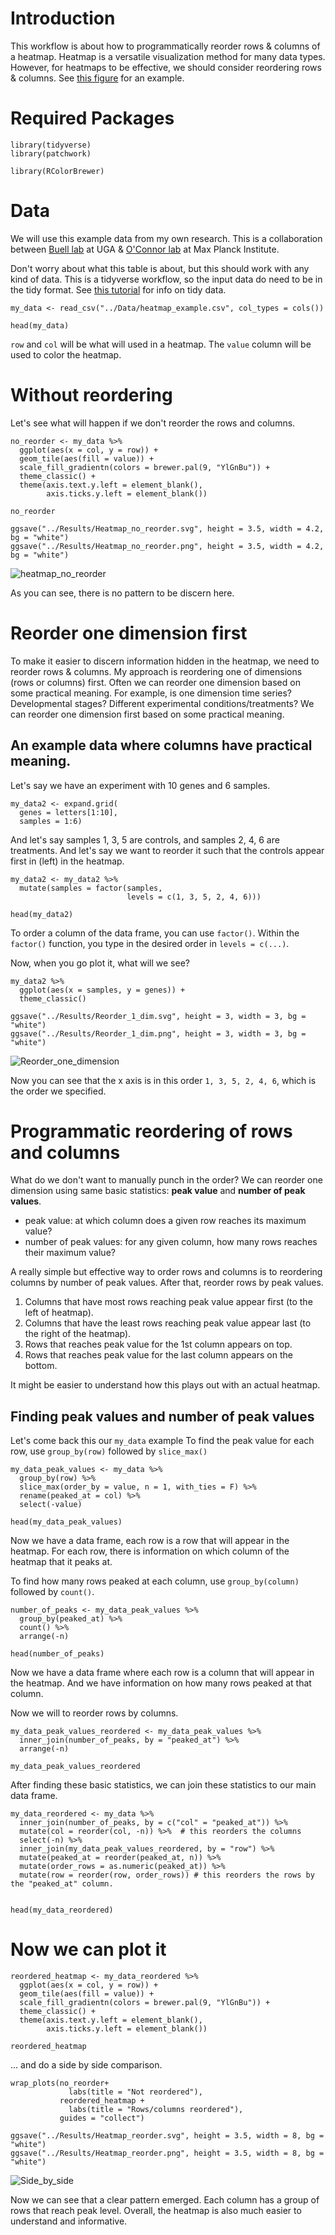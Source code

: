 
# Introduction 
This workflow is about how to programmatically reorder rows & columns of a heatmap. 
Heatmap is a versatile visualization method for many data types. 
However, for heatmaps to be effective, we should consider reordering rows & columns.
See [this figure](https://github.com/cxli233/FriendsDontLetFriends#5-friends-dont-let-friends-make-heatmap-without-considering-reordering-rows--columns) for an example.  

# Required Packages 
```{r}
library(tidyverse)
library(patchwork)

library(RColorBrewer)
```

# Data 
We will use this example data from my own research.
This is a collaboration between [Buell lab](https://buell-lab.github.io/) at UGA & [O'Connor lab](https://www.ice.mpg.de/) at Max Planck Institute.  

Don't worry about what this table is about, but this should work with any kind of data. 
This is a tidyverse workflow, so the input data do need to be in the tidy format. 
See [this tutorial](https://r4ds.had.co.nz/tidy-data.html) for info on tidy data. 

```{r}
my_data <- read_csv("../Data/heatmap_example.csv", col_types = cols())

head(my_data)
```

`row` and `col` will be what will used in a heatmap. 
The `value` column will be used to color the heatmap. 

# Without reordering
Let's see what will happen if we don't reorder the rows and columns. 
```{r}
no_reorder <- my_data %>% 
  ggplot(aes(x = col, y = row)) +
  geom_tile(aes(fill = value)) +
  scale_fill_gradientn(colors = brewer.pal(9, "YlGnBu")) +
  theme_classic() +
  theme(axis.text.y.left = element_blank(),
        axis.ticks.y.left = element_blank())

no_reorder

ggsave("../Results/Heatmap_no_reorder.svg", height = 3.5, width = 4.2, bg = "white")
ggsave("../Results/Heatmap_no_reorder.png", height = 3.5, width = 4.2, bg = "white")
```
![heatmap_no_reorder](https://github.com/cxli233/FriendsDontLetFriends/blob/main/Results/Heatmap_no_reorder.png)

As you can see, there is no pattern to be discern here. 

# Reorder one dimension first
To make it easier to discern information hidden in the heatmap, we need to reorder rows & columns. 
My approach is reordering one of dimensions (rows or columns) first. 
Often we can reorder one dimension based on some practical meaning. 
For example, is one dimension time series? Developmental stages? Different experimental conditions/treatments?
We can reorder one dimension first based on some practical meaning. 

## An example data where columns have practical meaning. 
Let's say we have an experiment with 10 genes and 6 samples. 
```{r}
my_data2 <- expand.grid(
  genes = letters[1:10],
  samples = 1:6)
```

And let's say samples 1, 3, 5 are controls, and samples 2, 4, 6 are treatments. 
And let's say we want to reorder it such that the controls appear first in (left) in the heatmap. 
```{r}
my_data2 <- my_data2 %>% 
  mutate(samples = factor(samples, 
                          levels = c(1, 3, 5, 2, 4, 6))) 

head(my_data2)
```

To order a column of the data frame, you can use `factor()`.
Within the `factor()` function, you type in the desired order in `levels = c(...)`. 

Now, when you go plot it, what will we see?
```{r}
my_data2 %>% 
  ggplot(aes(x = samples, y = genes)) +
  theme_classic()

ggsave("../Results/Reorder_1_dim.svg", height = 3, width = 3, bg = "white")
ggsave("../Results/Reorder_1_dim.png", height = 3, width = 3, bg = "white")
```
![Reorder_one_dimension](https://github.com/cxli233/FriendsDontLetFriends/blob/main/Results/Reorder_1_dim.png)

Now you can see that the x axis is in this order `1, 3, 5, 2, 4, 6`, which is the order we specified. 

# Programmatic reordering of rows and columns
What do we don't want to manually punch in the order? 
We can reorder one dimension using same basic statistics: __peak value__ and __number of peak values__.

* peak value: at which column does a given row reaches its maximum value?
* number of peak values: for any given column, how many rows reaches their maximum value? 

A really simple but effective way to order rows and columns is to reordering columns by number of peak values. 
After that, reorder rows by peak values. 

1. Columns that have most rows reaching peak value appear first (to the left of heatmap).
2. Columns that have the least rows reaching peak value appear last (to the right of the heatmap).
3. Rows that reaches peak value for the 1st column appears on top. 
4. Rows that reaches peak value for the last column appears on the bottom. 

It might be easier to understand how this plays out with an actual heatmap. 

## Finding peak values and number of peak values
Let's come back this our `my_data` example
To find the peak value for each row, use `group_by(row)` followed by `slice_max()`

```{r}
my_data_peak_values <- my_data %>% 
  group_by(row) %>% 
  slice_max(order_by = value, n = 1, with_ties = F) %>% 
  rename(peaked_at = col) %>% 
  select(-value)

head(my_data_peak_values)
```

Now we have a data frame, each row is a row that will appear in the heatmap. 
For each row, there is information on which column of the heatmap that it peaks at. 

To find how many rows peaked at each column, use `group_by(column)` followed by `count()`.
```{r}
number_of_peaks <- my_data_peak_values %>% 
  group_by(peaked_at) %>% 
  count() %>% 
  arrange(-n)

head(number_of_peaks) 
```
Now we have a data frame where each row is a column that will appear in the heatmap.
And we have information on how many rows peaked at that column. 

Now we will to reorder rows by columns. 
```{r}
my_data_peak_values_reordered <- my_data_peak_values %>% 
  inner_join(number_of_peaks, by = "peaked_at") %>% 
  arrange(-n)  

my_data_peak_values_reordered
```

After finding these basic statistics, we can join these statistics to our main data frame. 
```{r}
my_data_reordered <- my_data %>% 
  inner_join(number_of_peaks, by = c("col" = "peaked_at")) %>% 
  mutate(col = reorder(col, -n)) %>%  # this reorders the columns
  select(-n) %>% 
  inner_join(my_data_peak_values_reordered, by = "row") %>% 
  mutate(peaked_at = reorder(peaked_at, n)) %>% 
  mutate(order_rows = as.numeric(peaked_at)) %>% 
  mutate(row = reorder(row, order_rows)) # this reorders the rows by the "peaked_at" column. 
  

head(my_data_reordered)
```

# Now we can plot it
```{r}
reordered_heatmap <- my_data_reordered %>% 
  ggplot(aes(x = col, y = row)) +
  geom_tile(aes(fill = value)) +
  scale_fill_gradientn(colors = brewer.pal(9, "YlGnBu")) +
  theme_classic() +
  theme(axis.text.y.left = element_blank(),
        axis.ticks.y.left = element_blank())

reordered_heatmap
```

... and do a side by side comparison. 
```{r}
wrap_plots(no_reorder+ 
             labs(title = "Not reordered"), 
           reordered_heatmap +
             labs(title = "Rows/columns reordered"),
           guides = "collect") 

ggsave("../Results/Heatmap_reorder.svg", height = 3.5, width = 8, bg = "white")
ggsave("../Results/Heatmap_reorder.png", height = 3.5, width = 8, bg = "white")
```
![Side_by_side](https://github.com/cxli233/FriendsDontLetFriends/blob/main/Results/Heatmap_reorder.png)

Now we can see that a clear pattern emerged. 
Each column has a group of rows that reach peak level.
Overall, the heatmap is also much easier to understand and informative. 



